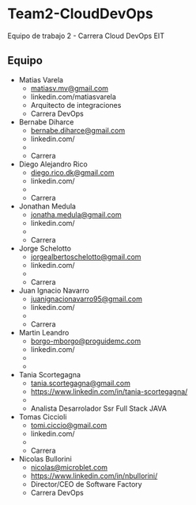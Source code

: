 # Team2-CloudDevOps
Equipo de trabajo 2 - Carrera Cloud DevOps EIT

## **Equipo**
- Matias Varela
  - matiasv.mv@gmail.com
  - linkedin.com/matiasvarela
  - Arquitecto de integraciones
  - Carrera DevOps
- Bernabe Diharce
  - bernabe.diharce@gmail.com
  - linkedin.com/
  - 
  - Carrera 
- Diego Alejandro Rico
  - diego.rico.dk@gmail.com
  - linkedin.com/
  - 
  - Carrera 
- Jonathan Medula
  - jonatha.medula@gmail.com
  - linkedin.com/
  - 
  - Carrera 
- Jorge Schelotto
  - jorgealbertoschelotto@gmail.com
  - linkedin.com/
  - 
  - Carrera 
- Juan Ignacio Navarro
  - juanignacionavarro95@gmail.com
  - linkedin.com/
  - 
  - Carrera 
- Martin Leandro
  - borgo-mborgo@proguidemc.com
  - linkedin.com/
  - 
  - 
- Tania Scortegagna
  - tania.scortegagna@gmail.com
  - https://www.linkedin.com/in/tania-scortegagna/
  - 
  - Analista Desarrolador Ssr Full Stack JAVA 
- Tomas Ciccioli
  - tomi.ciccio@gmail.com
  - linkedin.com/
  - 
  - Carrera 
- Nicolas Bullorini
  - nicolas@microblet.com
  - https://www.linkedin.com/in/nbullorini/
  - Director/CEO de Software Factory
  - Carrera DevOps
